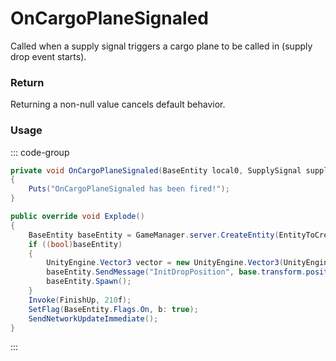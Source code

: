 # OnCargoPlaneSignaled
<Badge type="info" text="Entity"/><Badge type="danger" text="Carbon Compatible"/><Badge type="warning" text="Oxide Compatible"/>
Called when a supply signal triggers a cargo plane to be called in (supply drop event starts).

### Return
Returning a non-null value cancels default behavior.

### Usage
::: code-group
```csharp [Example]
private void OnCargoPlaneSignaled(BaseEntity local0, SupplySignal supplySignal)
{
	Puts("OnCargoPlaneSignaled has been fired!");
}
```
```csharp [Source — Assembly-CSharp @ SupplySignal]
public override void Explode()
{
	BaseEntity baseEntity = GameManager.server.CreateEntity(EntityToCreate.resourcePath);
	if ((bool)baseEntity)
	{
		UnityEngine.Vector3 vector = new UnityEngine.Vector3(UnityEngine.Random.Range(-20f, 20f), 0f, UnityEngine.Random.Range(-20f, 20f));
		baseEntity.SendMessage("InitDropPosition", base.transform.position + vector, UnityEngine.SendMessageOptions.DontRequireReceiver);
		baseEntity.Spawn();
	}
	Invoke(FinishUp, 210f);
	SetFlag(BaseEntity.Flags.On, b: true);
	SendNetworkUpdateImmediate();
}

```
:::
